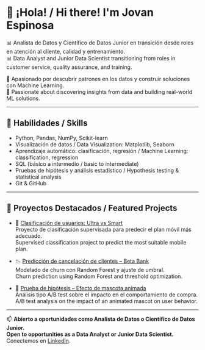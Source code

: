 # 👋 ¡Hola! / Hi there! I'm Jovan Espinosa

📊 Analista de Datos y Científico de Datos Junior en transición desde roles en atención al cliente, calidad y entrenamiento.  
📊 Data Analyst and Junior Data Scientist transitioning from roles in customer service, quality assurance, and training.

🧠 Apasionado por descubrir patrones en los datos y construir soluciones con Machine Learning.  
🧠 Passionate about discovering insights from data and building real-world ML solutions.

---

## 🧠 Habilidades / Skills

- Python, Pandas, NumPy, Scikit-learn  
- Visualización de datos / Data Visualization: Matplotlib, Seaborn  
- Aprendizaje automático: clasificación, regresión / Machine Learning: classification, regression  
- SQL (básico a intermedio / basic to intermediate)  
- Pruebas de hipótesis y análisis estadístico / Hypothesis testing & statistical analysis  
- Git & GitHub

---

## 📂 Proyectos Destacados / Featured Projects

- 🧠 [Clasificación de usuarios: Ultra vs Smart](https://github.com/jovanespinosa108/users-classification-ultra-smart)  
  Proyecto de clasificación supervisada para predecir el plan móvil más adecuado.  
  Supervised classification project to predict the most suitable mobile plan.

- 📉 [Predicción de cancelación de clientes – Beta Bank](https://github.com/jovanespinosa108/beta-bank-churn-project)  
  Modelado de churn con Random Forest y ajuste de umbral.  
  Churn prediction using Random Forest and threshold optimization.

- 🐾 [Prueba de hipótesis – Efecto de mascota animada](https://github.com/jovanespinosa108/kicks-mascot-hypothesis-test)  
  Análisis tipo A/B test sobre el impacto en el comportamiento de compra.  
  A/B test analysis on the impact of an animated mascot on user behavior.

---

📫 **Abierto a oportunidades como Analista de Datos o Científico de Datos Junior.**  
**Open to opportunities as a Data Analyst or Junior Data Scientist.**  
Conectemos en [LinkedIn](https://www.linkedin.com/in/jovan-espinosa-llaguno-b04b0663/).
